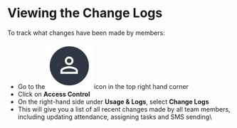 # Viewing the Change Logs

To track what changes have been made by members:

* Go to the<img src="../../.gitbook/assets/User Icon" alt="" data-size="line">icon in the top right hand corner
* Click on **Access Control**
* On the right-hand side under **Usage & Logs**, select **Change Logs**
* This will give you a list of all recent changes made by all team members, including updating attendance, assigning tasks and SMS sending\
